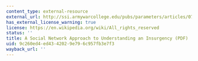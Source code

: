 ```yaml
---
content_type: external-resource
external_url: http://ssi.armywarcollege.edu/pubs/parameters/articles/07summer/reed.pdf
has_external_license_warning: true
license: https://en.wikipedia.org/wiki/All_rights_reserved
status: ''
title: A Social Network Approach to Understanding an Insurgency (PDF)
uid: 9c260ed4-ed43-4202-9e79-6c957fb3e7f3
wayback_url: ''
---
```


